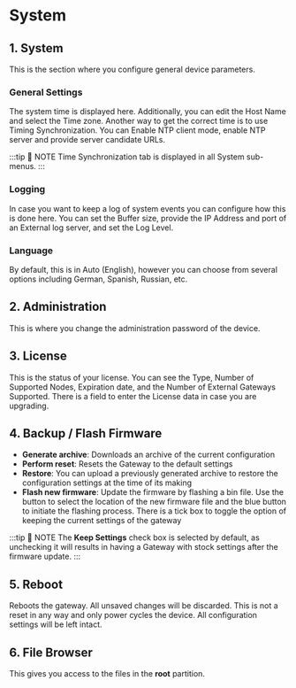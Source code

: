 # System

## 1. System

This is the section where you configure general device parameters.

<rk-img
  src="/assets/images/quick-start-guide/rak7258/3.web management platform/system-tab.png"
  width="100%"
  figure-number="1"
  caption="System Tab"
/>

### General Settings

The system time is displayed here. Additionally, you can edit the Host Name and select the Time zone. Another way to get the correct time is to use Timing Synchronization. You can Enable NTP client mode, enable NTP server and provide server candidate URLs.

:::tip 📝 NOTE
 Time Synchronization tab is displayed in all System sub-menus.
:::

### Logging

In case you want to keep a log of system events you can configure how this is done here. You can set the Buffer size, provide the IP Address and port of an External log server, and set the Log Level.

### Language

By default, this is in Auto (English), however you can choose from several options including German, Spanish, Russian, etc.

## 2. Administration

This is where you change the administration password of the device.

<rk-img
  src="/assets/images/quick-start-guide/rak7258/3.web management platform/admin-tab.png"
  width="100%"
  figure-number="2"
  caption="Administration Tab"
/>

## 3. License

This is the status of your license. You can see the Type, Number of Supported Nodes, Expiration date, and the Number of External Gateways Supported. There is a field to enter the License data in case you are upgrading.

<rk-img
  src="/assets/images/quick-start-guide/rak7258/3.web management platform/license-tab.png"
  width="100%"
  figure-number="3"
  caption="License Tab"
/>

## 4. Backup / Flash Firmware

<rk-img
  src="/assets/images/quick-start-guide/rak7258/3.web management platform/backup.png"
  width="100%"
  figure-number="4"
  caption="Backup, reset and firmware update"
/>

- **Generate archive**: Downloads an archive of the current configuration
- **Perform reset**: Resets the Gateway to the default settings
- **Restore**: You can upload a previously generated archive to restore the configuration settings at the time of its making
- **Flash new firmware**: Update the firmware by flashing a bin file. Use the button to select the location of the new firmware file and the blue button to initiate the flashing process. There is a tick box to toggle the option of keeping the current settings of the gateway

:::tip 📝 NOTE
 The **Keep Settings** check box is selected by default, as unchecking it will results in having a Gateway with stock settings after the firmware update.
:::

## 5. Reboot

Reboots the gateway. All unsaved changes will be discarded. This is not a reset in any way and only power cycles the device. All configuration settings will be left intact.

<rk-img
  src="/assets/images/quick-start-guide/rak7258/3.web management platform/reboot.png"
  width="100%"
  figure-number="5"
  caption="System reboot"
/>

## 6. File Browser

This gives you access to the files in the **root** partition.

<rk-img
  src="/assets/images/quick-start-guide/rak7258/3.web management platform/file-browser.png"
  width="100%"
  figure-number="6"
  caption="File Browser"
/>